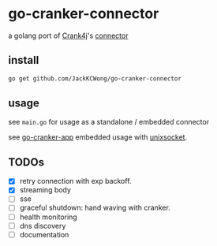 # go-cranker-connector

a golang port of [Crank4j](https://github.com/danielflower/crank4j)'s [connector](https://github.com/danielflower/crank4j/tree/master/crank4j-connector-embedded)


## install

```bash
go get github.com/JackKCWong/go-cranker-connector
```


## usage

see `main.go` for usage as a standalone / embedded connector

see [go-cranker-app](https://github.com/JackKCWong/go-cranker-app) embedded usage with [unixsocket](https://en.wikipedia.org/wiki/Unix_domain_socket).


## TODOs

- [x] retry connection with exp backoff.
- [x] streaming body
- [ ] sse
- [ ] graceful shutdown: hand waving with cranker.
- [ ] health monitoring
- [ ] dns discovery
- [ ] documentation

